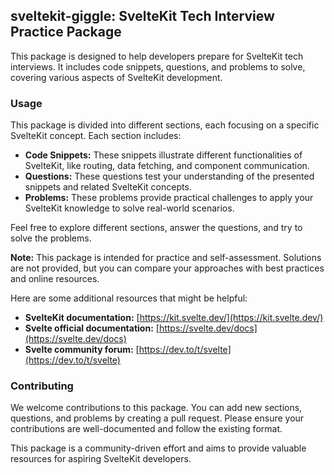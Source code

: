 ## sveltekit-giggle: SvelteKit Tech Interview Practice Package

This package is designed to help developers prepare for SvelteKit tech interviews. It includes code snippets, questions, and problems to solve, covering various aspects of SvelteKit development.

### Usage

This package is divided into different sections, each focusing on a specific SvelteKit concept. Each section includes:

* **Code Snippets:** These snippets illustrate different functionalities of SvelteKit, like routing, data fetching, and component communication.
* **Questions:** These questions test your understanding of the presented snippets and related SvelteKit concepts.
* **Problems:** These problems provide practical challenges to apply your SvelteKit knowledge to solve real-world scenarios.

Feel free to explore different sections, answer the questions, and try to solve the problems. 

**Note:** This package is intended for practice and self-assessment. Solutions are not provided, but you can compare your approaches with best practices and online resources.

Here are some additional resources that might be helpful:

* **SvelteKit documentation:** [https://kit.svelte.dev/](https://kit.svelte.dev/)
* **Svelte official documentation:** [https://svelte.dev/docs](https://svelte.dev/docs)
* **Svelte community forum:** [https://dev.to/t/svelte](https://dev.to/t/svelte)


### Contributing

We welcome contributions to this package. You can add new sections, questions, and problems by creating a pull request. Please ensure your contributions are well-documented and follow the existing format.

This package is a community-driven effort and aims to provide valuable resources for aspiring SvelteKit developers.
